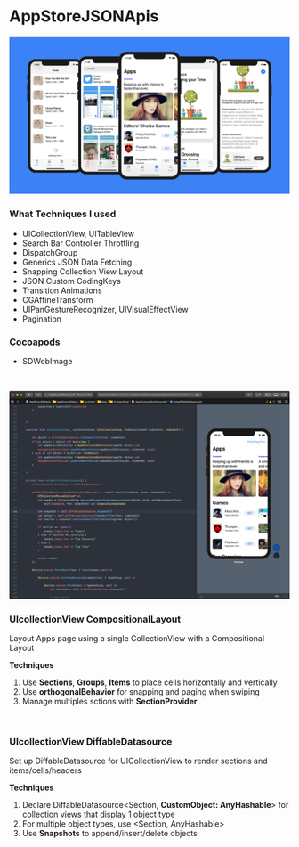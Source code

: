 # AppStoreJSONApis
 
 ![Screenshot](/images/ScreenShot.jpeg)

### What Techniques I used
* UICollectionView, UITableView
* Search Bar Controller Throttling
* DispatchGroup
* Generics JSON Data Fetching
* Snapping Collection View Layout
* JSON Custom CodingKeys
* Transition Animations
* CGAffineTransform
* UIPanGestureRecognizer, UIVisualEffectView
* Pagination

### Cocoapods
* SDWebImage

&nbsp;

 ![SwiftUI](/images/SwiftUI.png)

### UIcollectionView CompositionalLayout
Layout Apps page using a single CollectionView with a Compositional Layout

**Techniques**
1. Use **Sections**, **Groups**, **Items** to place cells horizontally and vertically
2. Use **orthogonalBehavior** for snapping and paging when swiping
3. Manage multiples sctions with **SectionProvider**

&nbsp;

### UIcollectionView DiffableDatasource
Set up DiffableDatasource for UICollectionView to render sections and items/cells/headers

**Techniques**
1. Declare DiffableDatasource<Section, **CustomObject: AnyHashable**> for collection views that display 1 object type
2. For multiple object types, use <Section, AnyHashable>
3. Use **Snapshots** to append/insert/delete objects

